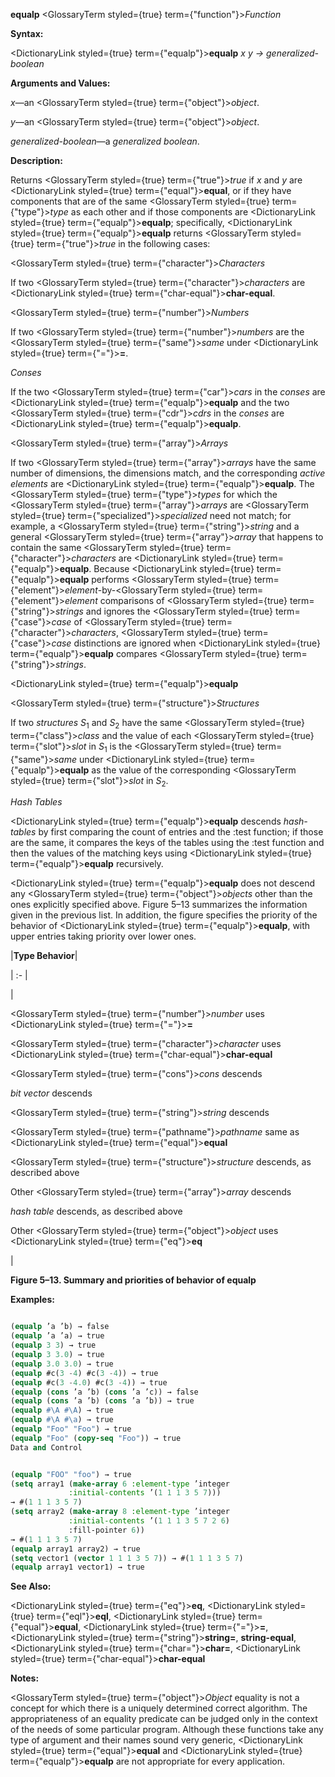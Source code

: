 **equalp** <GlossaryTerm styled={true} term={"function"}><i>Function</i></GlossaryTerm> 



**Syntax:** 



<DictionaryLink styled={true} term={"equalp"}><b>equalp</b></DictionaryLink> *x y → generalized-boolean* 



**Arguments and Values:** 



*x*—an <GlossaryTerm styled={true} term={"object"}><i>object</i></GlossaryTerm>. 



*y*—an <GlossaryTerm styled={true} term={"object"}><i>object</i></GlossaryTerm>. 



*generalized-boolean*—a *generalized boolean*. 



**Description:** 



Returns <GlossaryTerm styled={true} term={"true"}><i>true</i></GlossaryTerm> if *x* and *y* are <DictionaryLink styled={true} term={"equal"}><b>equal</b></DictionaryLink>, or if they have components that are of the same <GlossaryTerm styled={true} term={"type"}><i>type</i></GlossaryTerm> as each other and if those components are <DictionaryLink styled={true} term={"equalp"}><b>equalp</b></DictionaryLink>; specifically, <DictionaryLink styled={true} term={"equalp"}><b>equalp</b></DictionaryLink> returns <GlossaryTerm styled={true} term={"true"}><i>true</i></GlossaryTerm> in the following cases: 



<GlossaryTerm styled={true} term={"character"}><i>Characters</i></GlossaryTerm> 



If two <GlossaryTerm styled={true} term={"character"}><i>characters</i></GlossaryTerm> are <DictionaryLink styled={true} term={"char-equal"}><b>char-equal</b></DictionaryLink>. 



<GlossaryTerm styled={true} term={"number"}><i>Numbers</i></GlossaryTerm> 



If two <GlossaryTerm styled={true} term={"number"}><i>numbers</i></GlossaryTerm> are the <GlossaryTerm styled={true} term={"same"}><i>same</i></GlossaryTerm> under <DictionaryLink styled={true} term={"="}><b>=</b></DictionaryLink>. 



*Conses* 



If the two <GlossaryTerm styled={true} term={"car"}><i>cars</i></GlossaryTerm> in the *conses* are <DictionaryLink styled={true} term={"equalp"}><b>equalp</b></DictionaryLink> and the two <GlossaryTerm styled={true} term={"cdr"}><i>cdrs</i></GlossaryTerm> in the *conses* are <DictionaryLink styled={true} term={"equalp"}><b>equalp</b></DictionaryLink>. 



<GlossaryTerm styled={true} term={"array"}><i>Arrays</i></GlossaryTerm> 



If two <GlossaryTerm styled={true} term={"array"}><i>arrays</i></GlossaryTerm> have the same number of dimensions, the dimensions match, and the corresponding *active elements* are <DictionaryLink styled={true} term={"equalp"}><b>equalp</b></DictionaryLink>. The <GlossaryTerm styled={true} term={"type"}><i>types</i></GlossaryTerm> for which the <GlossaryTerm styled={true} term={"array"}><i>arrays</i></GlossaryTerm> are <GlossaryTerm styled={true} term={"specialized"}><i>specialized</i></GlossaryTerm> need not match; for example, a <GlossaryTerm styled={true} term={"string"}><i>string</i></GlossaryTerm> and a general <GlossaryTerm styled={true} term={"array"}><i>array</i></GlossaryTerm> that happens to contain the same <GlossaryTerm styled={true} term={"character"}><i>characters</i></GlossaryTerm> are <DictionaryLink styled={true} term={"equalp"}><b>equalp</b></DictionaryLink>. Because <DictionaryLink styled={true} term={"equalp"}><b>equalp</b></DictionaryLink> performs <GlossaryTerm styled={true} term={"element"}><i>element</i></GlossaryTerm>-by-<GlossaryTerm styled={true} term={"element"}><i>element</i></GlossaryTerm> comparisons of <GlossaryTerm styled={true} term={"string"}><i>strings</i></GlossaryTerm> and ignores the <GlossaryTerm styled={true} term={"case"}><i>case</i></GlossaryTerm> of <GlossaryTerm styled={true} term={"character"}><i>characters</i></GlossaryTerm>, <GlossaryTerm styled={true} term={"case"}><i>case</i></GlossaryTerm> distinctions are ignored when <DictionaryLink styled={true} term={"equalp"}><b>equalp</b></DictionaryLink> compares <GlossaryTerm styled={true} term={"string"}><i>strings</i></GlossaryTerm>. 















<DictionaryLink styled={true} term={"equalp"}><b>equalp</b></DictionaryLink> 



<GlossaryTerm styled={true} term={"structure"}><i>Structures</i></GlossaryTerm> 



If two *structures S*<sub>1</sub> and *S*<sub>2</sub> have the same <GlossaryTerm styled={true} term={"class"}><i>class</i></GlossaryTerm> and the value of each <GlossaryTerm styled={true} term={"slot"}><i>slot</i></GlossaryTerm> in *S*<sub>1</sub> is the <GlossaryTerm styled={true} term={"same"}><i>same</i></GlossaryTerm> under <DictionaryLink styled={true} term={"equalp"}><b>equalp</b></DictionaryLink> as the value of the corresponding <GlossaryTerm styled={true} term={"slot"}><i>slot</i></GlossaryTerm> in *S*<sub>2</sub>. 



*Hash Tables* 



<DictionaryLink styled={true} term={"equalp"}><b>equalp</b></DictionaryLink> descends *hash-tables* by first comparing the count of entries and the :test function; if those are the same, it compares the keys of the tables using the :test function and then the values of the matching keys using <DictionaryLink styled={true} term={"equalp"}><b>equalp</b></DictionaryLink> recursively. 



<DictionaryLink styled={true} term={"equalp"}><b>equalp</b></DictionaryLink> does not descend any <GlossaryTerm styled={true} term={"object"}><i>objects</i></GlossaryTerm> other than the ones explicitly specified above. Figure 5–13 summarizes the information given in the previous list. In addition, the figure specifies the priority of the behavior of <DictionaryLink styled={true} term={"equalp"}><b>equalp</b></DictionaryLink>, with upper entries taking priority over lower ones. 



|**Type Behavior**|

| :- |

|<p><GlossaryTerm styled={true} term={"number"}><i>number</i></GlossaryTerm> uses <DictionaryLink styled={true} term={"="}><b>=</b></DictionaryLink> </p><p><GlossaryTerm styled={true} term={"character"}><i>character</i></GlossaryTerm> uses <DictionaryLink styled={true} term={"char-equal"}><b>char-equal</b></DictionaryLink> </p><p><GlossaryTerm styled={true} term={"cons"}><i>cons</i></GlossaryTerm> descends </p><p>*bit vector* descends </p><p><GlossaryTerm styled={true} term={"string"}><i>string</i></GlossaryTerm> descends </p><p><GlossaryTerm styled={true} term={"pathname"}><i>pathname</i></GlossaryTerm> same as <DictionaryLink styled={true} term={"equal"}><b>equal</b></DictionaryLink> </p><p><GlossaryTerm styled={true} term={"structure"}><i>structure</i></GlossaryTerm> descends, as described above </p><p>Other <GlossaryTerm styled={true} term={"array"}><i>array</i></GlossaryTerm> descends </p><p>*hash table* descends, as described above </p><p>Other <GlossaryTerm styled={true} term={"object"}><i>object</i></GlossaryTerm> uses <DictionaryLink styled={true} term={"eq"}><b>eq</b></DictionaryLink></p>|





**Figure 5–13. Summary and priorities of behavior of equalp** 



**Examples:**
```lisp

(equalp ’a ’b) → false 
(equalp ’a ’a) → true 
(equalp 3 3) → true 
(equalp 3 3.0) → true 
(equalp 3.0 3.0) → true 
(equalp #c(3 -4) #c(3 -4)) → true 
(equalp #c(3 -4.0) #c(3 -4)) → true 
(equalp (cons ’a ’b) (cons ’a ’c)) → false 
(equalp (cons ’a ’b) (cons ’a ’b)) → true 
(equalp #\A #\A) → true 
(equalp #\A #\a) → true 
(equalp "Foo" "Foo") → true 
(equalp "Foo" (copy-seq "Foo")) → true 
Data and Control 


(equalp "FOO" "foo") → true 
(setq array1 (make-array 6 :element-type ’integer 
			 :initial-contents ’(1 1 1 3 5 7))) 
→ #(1 1 1 3 5 7) 
(setq array2 (make-array 8 :element-type ’integer 
			 :initial-contents ’(1 1 1 3 5 7 2 6) 
			 :fill-pointer 6)) 
→ #(1 1 1 3 5 7) 
(equalp array1 array2) → true 
(setq vector1 (vector 1 1 1 3 5 7)) → #(1 1 1 3 5 7) 
(equalp array1 vector1) → true 

```
**See Also:** 



<DictionaryLink styled={true} term={"eq"}><b>eq</b></DictionaryLink>, <DictionaryLink styled={true} term={"eql"}><b>eql</b></DictionaryLink>, <DictionaryLink styled={true} term={"equal"}><b>equal</b></DictionaryLink>, <DictionaryLink styled={true} term={"="}><b>=</b></DictionaryLink>, <DictionaryLink styled={true} term={"string"}><b>string=</b></DictionaryLink>, **string-equal**, <DictionaryLink styled={true} term={"char="}><b>char=</b></DictionaryLink>, <DictionaryLink styled={true} term={"char-equal"}><b>char-equal</b></DictionaryLink> 



**Notes:** 



<GlossaryTerm styled={true} term={"object"}><i>Object</i></GlossaryTerm> equality is not a concept for which there is a uniquely determined correct algorithm. The appropriateness of an equality predicate can be judged only in the context of the needs of some particular program. Although these functions take any type of argument and their names sound very generic, <DictionaryLink styled={true} term={"equal"}><b>equal</b></DictionaryLink> and <DictionaryLink styled={true} term={"equalp"}><b>equalp</b></DictionaryLink> are not appropriate for every application. 



